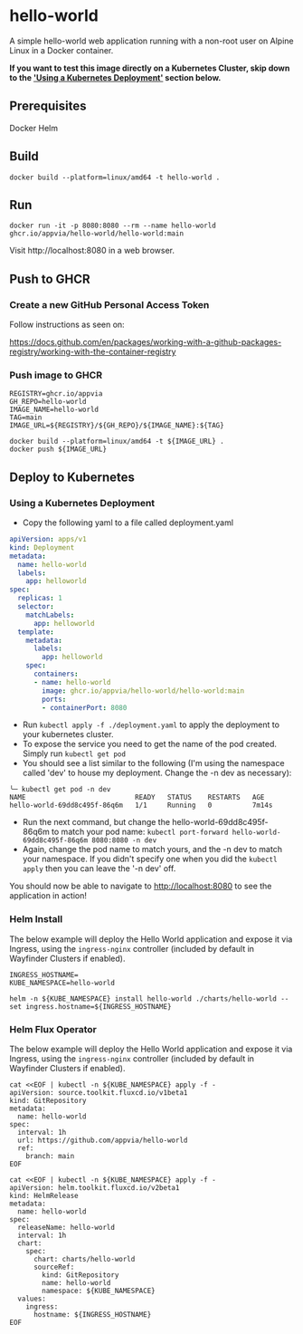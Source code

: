 # hello-world

A simple hello-world web application running with a non-root user on Alpine Linux in a Docker container.

**If you want to test this image directly on a Kubernetes Cluster, skip down to the ['Using a Kubernetes Deployment'](#using-a-kubernetes-deployment) section below.**

## Prerequisites

Docker
Helm

## Build

```
docker build --platform=linux/amd64 -t hello-world .
```

## Run

```
docker run -it -p 8080:8080 --rm --name hello-world ghcr.io/appvia/hello-world/hello-world:main
```

Visit http://localhost:8080 in a web browser.

## Push to GHCR

### Create a new GitHub Personal Access Token

Follow instructions as seen on:

https://docs.github.com/en/packages/working-with-a-github-packages-registry/working-with-the-container-registry


### Push image to GHCR

```
REGISTRY=ghcr.io/appvia
GH_REPO=hello-world
IMAGE_NAME=hello-world
TAG=main
IMAGE_URL=${REGISTRY}/${GH_REPO}/${IMAGE_NAME}:${TAG}

docker build --platform=linux/amd64 -t ${IMAGE_URL} .
docker push ${IMAGE_URL}
```

## Deploy to Kubernetes

### Using a Kubernetes Deployment
- Copy the following yaml to a file called deployment.yaml
```yaml
apiVersion: apps/v1
kind: Deployment
metadata:
  name: hello-world
  labels:
    app: helloworld
spec:
  replicas: 1
  selector:
    matchLabels:
      app: helloworld
  template:
    metadata:
      labels:
        app: helloworld
    spec:
      containers:
      - name: hello-world
        image: ghcr.io/appvia/hello-world/hello-world:main
        ports:
        - containerPort: 8080
```

- Run `kubectl apply -f ./deployment.yaml` to apply the deployment to your kubernetes cluster.
- To expose the service you need to get the name of the pod created. Simply run `kubectl get pod`
- You should see a list similar to the following (I'm using the namespace called 'dev' to house my deployment. Change the -n dev as necessary):

```
╰─ kubectl get pod -n dev
NAME                           READY   STATUS    RESTARTS   AGE
hello-world-69dd8c495f-86q6m   1/1     Running   0          7m14s
```
- Run the next command, but change the hello-world-69dd8c495f-86q6m to match your pod name: `kubectl port-forward hello-world-69dd8c495f-86q6m 8080:8080 -n dev`
- Again, change the pod name to match yours, and the -n dev to match your namespace. If you didn't specify one when you did the `kubectl apply` then you can leave the '-n dev' off.

You should now be able to navigate to [http://localhost:8080](http://localhost:8080) to see the application in action!


### Helm Install

The below example will deploy the Hello World application and expose it via Ingress, using the `ingress-nginx` controller (included by default in Wayfinder Clusters if enabled).

```
INGRESS_HOSTNAME=
KUBE_NAMESPACE=hello-world

helm -n ${KUBE_NAMESPACE} install hello-world ./charts/hello-world --set ingress.hostname=${INGRESS_HOSTNAME}
```

### Helm Flux Operator

The below example will deploy the Hello World application and expose it via Ingress, using the `ingress-nginx` controller (included by default in Wayfinder Clusters if enabled).

```
cat <<EOF | kubectl -n ${KUBE_NAMESPACE} apply -f -
apiVersion: source.toolkit.fluxcd.io/v1beta1
kind: GitRepository
metadata:
  name: hello-world
spec:
  interval: 1h
  url: https://github.com/appvia/hello-world
  ref:
    branch: main
EOF

cat <<EOF | kubectl -n ${KUBE_NAMESPACE} apply -f -
apiVersion: helm.toolkit.fluxcd.io/v2beta1
kind: HelmRelease
metadata:
  name: hello-world
spec:
  releaseName: hello-world
  interval: 1h
  chart:
    spec:
      chart: charts/hello-world
      sourceRef:
        kind: GitRepository
        name: hello-world
        namespace: ${KUBE_NAMESPACE}
  values:
    ingress:
      hostname: ${INGRESS_HOSTNAME}
EOF
```
